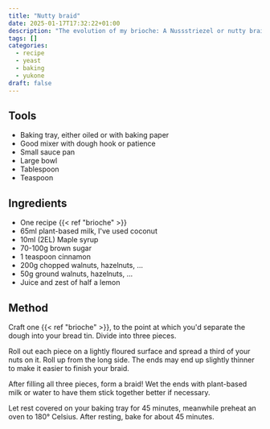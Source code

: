 ```yaml
---
title: "Nutty braid"
date: 2025-01-17T17:32:22+01:00
description: "The evolution of my brioche: A Nussstriezel or nutty braid!"
tags: []
categories:
  - recipe
  - yeast
  - baking
  - yukone
draft: false
---
```


## Tools

- Baking tray, either oiled or with baking paper
- Good mixer with dough hook or patience
- Small sauce pan
- Large bowl
- Tablespoon
- Teaspoon

## Ingredients

- One recipe {{< ref "brioche" >}}
- 65ml plant-based milk, I've used coconut
- 10ml (2EL) Maple syrup
- 70-100g brown sugar
- 1 teaspoon cinnamon
- 200g chopped walnuts, hazelnuts, ...
- 50g ground walnuts, hazelnuts, ...
- Juice and zest of half a lemon

## Method

Craft one {{< ref "brioche" >}}, to the point at which you'd separate the dough into your bread tin. Divide into three pieces.

Roll out each piece on a lightly floured surface and spread a third of your nuts on it. Roll up from the long side. The ends may end up
slightly thinner to make it easier to finish your braid.

After filling all three pieces, form a braid! Wet the ends with plant-based milk or water to have them stick together better if necessary.

Let rest covered on your baking tray for 45 minutes, meanwhile preheat an oven to 180° Celsius. After resting, bake for about 45 minutes.